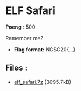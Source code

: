 # ELF Safari
**Poeng** : 500

Remember me?


- **Flag format:** NCSC20{...}

## Files : 

 - [elf_safari.7z](./elf_safari.7z) (3095.7kB)